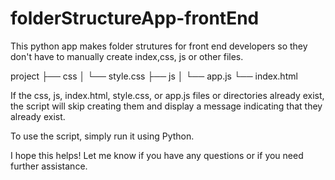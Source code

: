 # folderStructureApp-frontEnd
 This python app makes folder strutures for front end developers so they don't have to manually create  index,css, js or other files.

project
├── css
│   └── style.css
├── js
│   └── app.js
└── index.html

If the css, js, index.html, style.css, or app.js files or directories already exist, the script will skip creating them and display a message indicating that they already exist.

To use the script, simply run it using Python.

I hope this helps! Let me know if you have any questions or if you need further assistance.